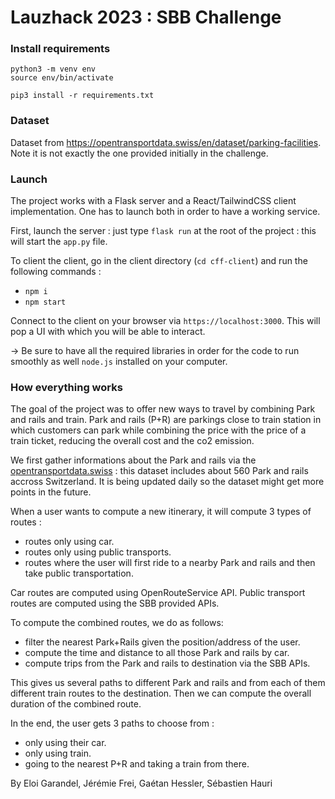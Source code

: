 # Lauzhack 2023 : SBB Challenge

### Install requirements

```
python3 -m venv env
source env/bin/activate

pip3 install -r requirements.txt
```

### Dataset

Dataset from https://opentransportdata.swiss/en/dataset/parking-facilities. Note it is not exactly the one provided initially in the challenge.

### Launch

The project works with a Flask server and a React/TailwindCSS client implementation. One has to launch both in order to have a working service.

First, launch the server : just type `flask run` at the root of the project : this will start the `app.py` file.

To client the client, go in the client directory (`cd cff-client`) and run the following commands :

- `npm i`
- `npm start`

Connect to the client on your browser via `https://localhost:3000`. This will pop a UI with which you will be able to interact.

&rarr; Be sure to have all the required libraries in order for the code to run smoothly as well `node.js` installed on your computer.

### How everything works

The goal of the project was to offer new ways to travel by combining Park and rails and train. Park and rails (P+R) are parkings close to train station in which customers can park while combining the price with the price of a train ticket, reducing the overall cost and the co2 emission.

We first gather informations about the Park and rails via the [opentransportdata.swiss](https://opentransportdata.swiss/en/dataset/parking-facilities) : this dataset includes about 560 Park and rails accross Switzerland. It is being updated daily so the dataset might get more points in the future.

When a user wants to compute a new itinerary, it will compute 3 types of routes :

- routes only using car.
- routes only using public transports.
- routes where the user will first ride to a nearby Park and rails and then take public transportation.

Car routes are computed using OpenRouteService API.
Public transport routes are computed using the SBB provided APIs.

To compute the combined routes, we do as follows:

- filter the nearest Park+Rails given the position/address of the user.
- compute the time and distance to all those Park and rails by car.
- compute trips from the Park and rails to destination via the SBB APIs.

This gives us several paths to different Park and rails and from each of them different train routes to the destination. Then we can compute the overall duration of the combined route.

In the end, the user gets 3 paths to choose from :

- only using their car.
- only using train.
- going to the nearest P+R and taking a train from there.

By Eloi Garandel, Jérémie Frei, Gaétan Hessler, Sébastien Hauri
